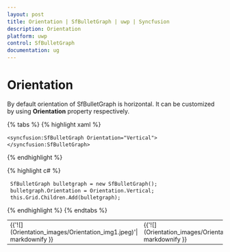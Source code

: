 ```yaml
---
layout: post
title: Orientation | SfBulletGraph | uwp | Syncfusion
description: Orientation 
platform: uwp
control: SfBulletGraph
documentation: ug
---
```


# Orientation 

By default orientation of SfBulletGraph is horizontal. It can be customized by using **Orientation** property respectively.

{% tabs %}
{% highlight xaml %}

    <syncfusion:SfBulletGraph Orientation="Vertical">
    </syncfusion:SfBulletGraph>

{% endhighlight %}

{% highlight c# %}

     SfBulletGraph bulletgraph = new SfBulletGraph();
     bulletgraph.Orientation = Orientation.Vertical;
     this.Grid.Children.Add(bulletgraph);

{% endhighlight %}
{% endtabs %}

<table>
<tr>
<td>
{{'![](Orientation_images/Orientation_img1.jpeg)'| markdownify }}
</td><td>
{{'![](Orientation_images/Orientation_img2.jpeg)'| markdownify }}
</td></tr>
</table>
